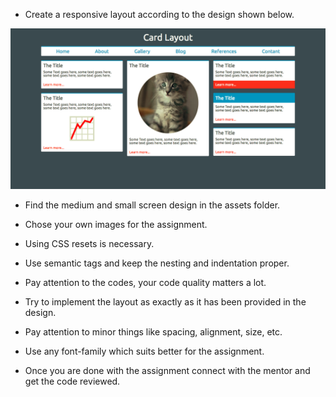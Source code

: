 - Create a responsive layout according to the design shown below.

![CSS Grid Assignment I](https://raw.githubusercontent.com/suraj122/AC-STYLE-images/master/css-grid/assignment-1/card.png)

- Find the medium and small screen design in the assets folder.

- Chose your own images for the assignment.

- Using CSS resets is necessary.



- Use semantic tags and keep the nesting and indentation proper.

- Pay attention to the codes, your code quality matters a lot.

- Try to implement the layout as exactly as it has been provided in the design.

- Pay attention to minor things like spacing, alignment, size, etc.

- Use any font-family which suits better for the assignment.

- Once you are done with the assignment connect with the mentor and get the code reviewed.
